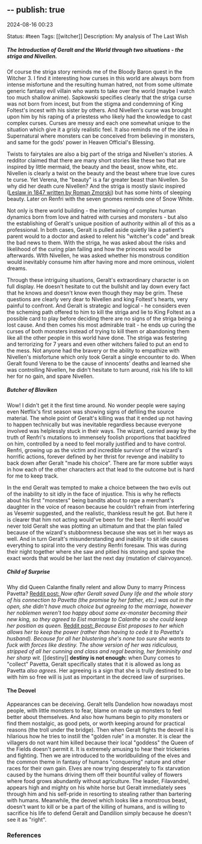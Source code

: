 --
publish: true
--

2024-08-16 00:23

Status: #teen
Tags: [[witcher]]
Description: My analysis of The Last Wish

##### The Introduction of Geralt and the World through two situations - the striga and Nivellen.

Of course the striga story reminds me of the Bloody Baron quest in the Witcher 3. I find it interesting how curses in this world are always born from intense misfortune and the resulting human hatred, not from some ultimate generic fantasy evil villain who wants to take over the world (maybe I watch too much shallow anime). Sapkowski specifies clearly that the striga curse was not born from incest, but from the stigma and condemning of King Foltest's incest with his sister by others. And Nivellen's curse was brought upon him by his raping of a priestess who likely had the knowledge to cast complex curses. Curses are messy and each one somewhat unique to the situation which give it a grisly realistic feel. It also reminds me of the idea in Supernatural where monsters can be conceived from believing in monsters, and same for the gods' power in Heaven Official's Blessing. 

Twists to fairytales are also a big part of the striga and Nivellen's stories. A redditor claimed that there are many short stories like these two that are inspired by little mermaid, the beauty and the beast, snow white, etc. Nivellen is clearly a twist on the beauty and the beast where true love cures te curse. Yet Verena, the "beauty" is a far greater beast than Nivellen. So why did her death cure Nivellen? And the striga is mostly slavic inspired ([Leslaw in 1847 written by Roman Zmorski](https://www.youtube.com/watch?v=T02NrgO8Vvs)) but has some hints of sleeping beauty. Later on Renfri with the seven gnomes reminds one of Snow White. 

Not only is there world building - the intertwining of complex human dynamics born from love and hatred with curses and monsters - but also the establishing of Geralt's unique position of authority within all of this as a professional. In both cases, Geralt is pulled aside quietly like a patient's parent would to a doctor and asked to relent his "witcher's code" and break the bad news to them. With the striga, he was asked about the risks and likelihood of the curing plan failing and how the princess would be afterwards. WIth Nivellen, he was asked whether his monstrous condition would inevitably consume him after having more and more ominous, violent dreams. 

Through these intriguing situations, Geralt's extraordinary character is on full display. He doesn't hesitate to cut the bullshit and lay down every fact that he knows and doesn't know even though they may be grim. These questions are clearly very dear to Nivellen and king Foltest's hearts, very painful to confront. And Geralt is strategic and logical - he considers even the scheming path offered to him to kill the striga and lie to King Foltest as a possible card to play before deciding there are no signs of the striga being a lost cause. And then comes his most admirable trait - he ends up curing the curses of both monsters instead of trying to kill them or abandoning them like all the other people in this world have done. The striga was festering and terrorizing for 7 years and even other witchers failed to put an end to the mess. Not anyone had the bravery or the ability to empathize with Nivellen's misfortune which only took Geralt a single encounter to do. When Geralt found Verena to be the cause of innocents' deaths and learned she was controlling Nivellen, he didn't hesitate to turn around, risk his life to kill her for no gain, and spare Nivellen.  

##### Butcher of Blaviken

Wow! I didn't get it the first time around. No wonder people were saying even Netflix's first season was showing signs of defiling the source material. The whole point of Geralt's killing was that it ended up not having to happen technically but was inevitable regardless because everyone involved was helplessly stuck in their ways. The wizard, carried away by the truth of Renfri's mutations to immensely foolish proportions that backfired on him, controlled by a need to feel morally justified and to have control. Renfri, growing up as the victim and incredible survivor of the wizard's horrific actions, forever defined by her thrist for revenge and inability to back down after Geralt "made his choice". There are far more subtler ways in how each of the other characters act that lead to the outcome but is hard for me to keep track. 

In the end Geralt was tempted to make a choice between the two evils out of the inability to sit idly in the face of injustice. This is why he reflects about his first "monsters" being bandits about to rape a merchant's daughter in the voice of reason because he couldn't refrain from interfering as Vesemir suggested, and the realistic, thankless result he got. But here it is clearer that him not acting would've been for the best - Renfri would've never told Geralt she was plotting an ultimatum and that the plan failed because of the wizard's stubbornness because she was set in her ways as well. And in turn Geralt's misunderstanding and inability to sit idle causes everything to spiral into the very destiny Renfri foresaw. This was during their night together where she saw and pitied his stoning and spoke the exact words that would be her last the next day (mutation of clairvoyance).

##### Child of Surprise

Why did Queen Calanthe finally relent and allow Duny to marry Princess Pavetta?
[Reddit post: ](https://www.reddit.com/r/witcher/comments/nryf7l/comment/h0jsofb/?utm_source=share&utm_medium=web3x&utm_name=web3xcss&utm_term=1&utm_content=share_button)
*Now after Geralt saved Duny life and the whole story of his connection to Pavetta (the promise by her father, etc.) was out in the open, she didn't have much choice but agreeing to the marriage, however her noblemen weren't too happy about some ex-monster becoming their new king, so they agreed to Eist marriage to Calanthe so she could keep her position as queen.*
[Reddit post: ](https://www.reddit.com/r/wiedzmin/comments/f052zl/comment/fgrmcw6/?utm_source=share&utm_medium=web3x&utm_name=web3xcss&utm_term=1&utm_content=share_button)
*Because Eist proposes to her which allows her to keep the power (rather than having to cede it to Pavetta's husband). Because for all her blustering she's none too sure she wants to fuck with forces like destiny. The show version of her was ridiculous, stripped of all her cunning and class and regal bearing, her femininity and her sharp wit.*
[[destiny]]
**destiny is not enough:** when Duny comes to "collect" Pavetta, Geralt specifically states that it is allowed as long as Pavetta *also agrees*. Her agreeing is a sign that she is trully destined to be with him so free will is just as important in the decreed law of surprises. 

#### The Deovel

Appearances can be deceiving. 
Geralt tells Dandelion how nowadays most people, with little monsters to fear, blame on made up monsters to feel better about themselves. And also how humans begin to pity monsters or find them nostalgic, as good pets, or worth keeping around for practical reasons (the troll under the bridge). 
Then when Geralt fights the deovel it is hilarious how he tries to instill the "golden rule" in a monster. It is clear the villagers do not want him killed because their local "goddess" the Queen of the Fields doesn't permit it. It is extremely amusing to hear their trickeries and fighting. 
Then we are introduced to the worldbuilding of the elves and the common theme in fantasy of humans "conquering" nature and other races for their own gain. Elves are now trying desperately to fix starvation caused by the humans driving them off their bountiful valley of flowers where food grows abundantly without agriculture. The leader, Filavandrel, appears high and mighty on his white horse but Geralt immediately sees through him and his self-pride in resorting to stealing rather than bartering with humans. Meanwhile, the deovel which looks like a monstrous beast, doesn't want to kill or be a part of the killing of humans, and is willing to sacrifice his life to defend Geralt and Dandilion simply because he doesn't see it as "right". 

### References
